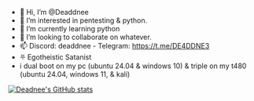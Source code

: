 - 👋 Hi, I’m @Deaddnee
- 👀 I’m interested in pentesting & python.
- 🌱 I’m currently learning python
- 💞️ I’m looking to collaborate on whatever.
- 📫 Discord: deaddnee - Telegram: https://t.me/DE4DDNE3
- ⛧ Egotheistic Satanist
- i dual boot on my pc (ubuntu 24.04 & windows 10) & triple on my t480 (ubuntu 24.04, windows 11, & kali)

[![Deadnee's GitHub stats](https://github-readme-stats.vercel.app/api?username=deaddnee&theme=dark)](https://github.com/anuraghazra/github-readme-stats)
